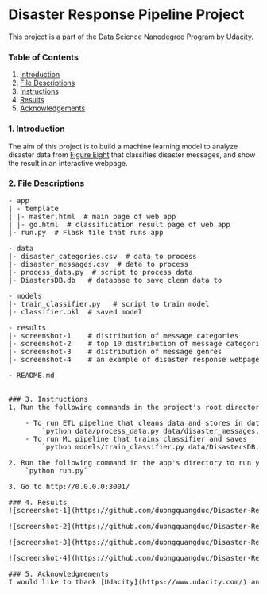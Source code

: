 # Disaster Response Pipeline Project
This project is a part of the Data Science Nanodegree Program by Udacity.

### Table of Contents
1. [Introduction](#introduction)
2. [File Descriptions](#filedescriptions)
3. [Instructions](#instructions)
4. [Results](#results)
5. [Acknowledgements](#acknowledgmements)

### 1. Introduction <a name="introduction"></a> 
The aim of this project is to build a machine learning model to analyze disaster data from [Figure Eight](https://www.figure-eight.com/) that classifies disaster messages, and show the result in an interactive webpage.

### 2. File Descriptions <a name="filedescriptions"></a>
<pre>
- app
| - template
| |- master.html  # main page of web app
| |- go.html  # classification result page of web app
|- run.py  # Flask file that runs app

- data
|- disaster_categories.csv  # data to process 
|- disaster_messages.csv  # data to process
|- process_data.py  # script to process data
|- DiastersDB.db   # database to save clean data to

- models
|- train_classifier.py   # script to train model
|- classifier.pkl  # saved model 

- results
|- screenshot-1    # distribution of message categories
|- screenshot-2    # top 10 distribution of message categories in percentage
|- screenshot-3    # distribution of message genres
|- screenshot-4    # an example of disaster response webpage

- README.md
</prev>

### 3. Instructions <a name="instructions"></a>
1. Run the following commands in the project's root directory to set up your database and model.

    - To run ETL pipeline that cleans data and stores in database
        `python data/process_data.py data/disaster_messages.csv data/disaster_categories.csv data/DisastersDB.db`
    - To run ML pipeline that trains classifier and saves
        `python models/train_classifier.py data/DisastersDB.db models/classifier.pkl`

2. Run the following command in the app's directory to run your web app.
    `python run.py`

3. Go to http://0.0.0.0:3001/

### 4. Results <a name="results"></a>
![screenshot-1](https://github.com/duongquangduc/Disaster-Response-Pipelines/blob/master/results/screenshot-1.png)

![screenshot-2](https://github.com/duongquangduc/Disaster-Response-Pipelines/blob/master/results/screenshot-2.png)

![screenshot-3](https://github.com/duongquangduc/Disaster-Response-Pipelines/blob/master/results/screenshot-3.png)

![screenshot-4](https://github.com/duongquangduc/Disaster-Response-Pipelines/blob/master/results/screenshot-4.png)

### 5. Acknowledgmements <a name="acknowledgmements"></a>
I would like to thank [Udacity](https://www.udacity.com/) and [Figure Eight](https://www.figure-eight.com) for their support in this project.
